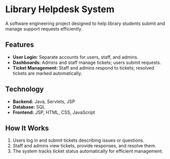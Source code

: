 # Library Helpdesk System

A software engineering project designed to help library students submit and manage support requests efficiently.

## Features

- **User Login:** Separate accounts for users, staff, and admins.
- **Dashboards:** Admins and staff manage tickets; users submit requests.
- **Ticket Management:** Staff and admins respond to tickets; resolved tickets are marked automatically.

## Technology

- **Backend:** Java, Servlets, JSP
- **Database:** SQL
- **Frontend:** JSP, HTML, CSS, JavaScript

## How It Works

1. Users log in and submit tickets describing issues or questions.
2. Staff and admins view tickets, provide responses, and resolve them.
3. The system tracks ticket status automatically for efficient management.
